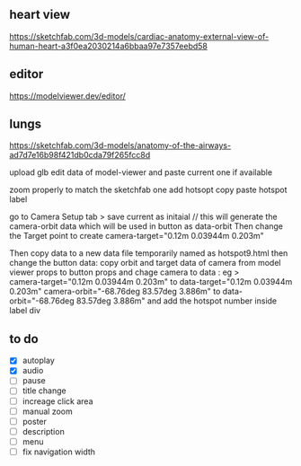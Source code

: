 

## heart view
https://sketchfab.com/3d-models/cardiac-anatomy-external-view-of-human-heart-a3f0ea2030214a6bbaa97e7357eebd58

## editor
https://modelviewer.dev/editor/

## lungs
https://sketchfab.com/3d-models/anatomy-of-the-airways-ad7d7e16b98f421db0cda79f265fcc8d


upload glb
edit data of model-viewer and paste current one if available

zoom properly to match the sketchfab one
add hotsopt
copy paste hotspot label

go to Camera Setup tab > save current as initaial
// this will generate the camera-orbit data which will be used in button as data-orbit
Then change the Target point to create camera-target="0.12m 0.03944m 0.203m"

Then copy data to a new data file temporarily named as hotspot9.html
then change the button data: copy orbit and target data of camera from model viewer props to button props 
and chage camera to data : eg >  
camera-target="0.12m 0.03944m 0.203m" to data-target="0.12m 0.03944m 0.203m"
camera-orbit="-68.76deg 83.57deg 3.886m" to data-orbit="-68.76deg 83.57deg 3.886m"
 and add the hotspot number inside label div
 


  ## to do

 - [x] autoplay 
 - [x] audio
 - [ ] pause
 - [ ] title change
 - [ ] increage click area
 - [ ] manual zoom
 - [ ] poster
 - [ ] description
 - [ ] menu 
 - [ ] fix navigation width
